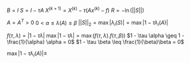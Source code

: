 $B = I$
$S = I - \tau A$
$X^{\left( k + 1 \right)} = X^{(k)} - \tau \left( Ax^{(k)} - f \right)$
$R = -\ln \left( ||S|| \right)$

$A = A^{T} > 0$
$0 < \alpha \leq \lambda(A) \leq \beta$
$||S||_{2} = \max\left| \lambda_{i}(S) \right| = \max \left| 1 - \tau \lambda_{i}(A) \right|$


$f(\tau, \lambda) = \left| 1 - \tau \lambda \right|$
$\max \left| 1 - \tau \lambda \right| = \max \left( f(\tau, \lambda). f(\tau, \beta) \right)$
$1 - \tau \alpha \geq 1 - \frac{1}{\alpha} \alpha = 0$
$1 - \tau \beta \leq \frac{1}{\beta}\beta = 0$



$\max \left| 1 - \tau \lambda_{i}(A) \right| \leq$